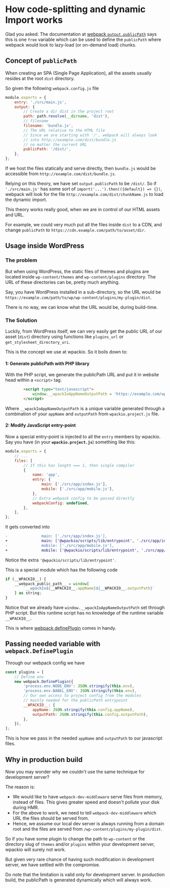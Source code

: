 # How code-splitting and dynamic Import works

Glad you asked. The documentation at [webpack `output.publicPath`](https://webpack.js.org/configuration/output/#output-publicpath)
says this is one `free` variable which can be used to define the `publicPath`
where webpack would look to lazy-load (or on-demand load) chunks.

## Concept of `publicPath`

When creating an SPA (Single Page Application), all the assets usually
resides at the root `dist` directory.

So given the following `webpack.config.js` file

```js
module.exports = {
	entry: './src/main.js',
	output: {
		// Create a dir dist in the project root
		path: path.resolve(__dirname, 'dist'),
		// filename
		filename: 'bundle.js',
		// The URL relative to the HTML file
		// Since we are starting with '/', webpack will always look
		// into http://example.com/dist/bundle.js
		// no matter the current URL
		publicPath: '/dist/',
	},
};
```

If we host the files statically and serve directly, then `bundle.js` would be
accessible from `http://example.com/dist/bundle.js`.

Relying on this theory, we have set `output.publicPath` to be `/dist/`. So if
`'./src/main.js'` has some sort of `import('...').then(({default}) => {})`,
webpack will look for the file `http://example.com/dist/chunkName.js` to load
the dynamic import.

This theory works really good, when we are in control of our HTML assets and URL.

For example, we could very much put all the files inside `dist` to a CDN, and
change `publicPath` to `https://cdn.example.com/path/to/asset/dir`.

## Usage inside WordPress

### The problem

But when using WordPress, the static files of themes and plugins are located
inside `wp-content/themes` and `wp-content/plugins` directory. The URL of these
directories can be, pretty much anything.

Say, you have WordPress installed in a sub-directory, so the URL would be
`https://example.com/path/to/wp/wp-content/plugins/my-plugin/dist`.

There is no way, we can know what the URL would be, during build-time.

### The Solution

Luckily, from WordPress itself, we can very easily get the public URL of our
asset (`dist`) directory using functions like `plugins_url` or `get_stylesheet_directory_uri`.

This is the concept we use at wpackio. So it boils down to:

#### 1: Generate publicPath with PHP library

With the PHP script, we generate the publicPath URL and put it in website
head within a `<script>` tag.

```html
		<script type="text/javascript">
			window.__wpackIoAppNameOutputPath = 'https://example.com/wp-content/plugins/my-plug/dist';
		</script>
```

Where `__wpackIoAppNameOutputPath` is a unique variable generated through a
combination of your `appName` and `outputPath` from `wpackio.project.js` file.

#### 2: Modify JavaScript entry-point

Now a special entry-point is injected to all the `entry` members by wpackio.
Say you have (in your **`wpackio.project.js`**) something like this:

```js
module.exports = {
	// ...
	files: [
		// If this has length === 1, then single compiler
		{
			name: 'app',
			entry: {
				main: ['./src/app/index.js'],
				mobile: ['./src/app/mobile.js'],
			},
			// Extra webpack config to be passed directly
			webpackConfig: undefined,
		},
	],
};
```

It gets converted into

```diff
-				main: ['./src/app/index.js'],
+				main: ['@wpackio/scripts/lib/entrypoint', './src/app/index.js'],
-				mobile: ['./src/app/mobile.js'],
+				mobile: ['@wpackio/scripts/lib/entrypoint', './src/app/mobile.js'],
```

Notice the extra `'@wpackio/scripts/lib/entrypoint'`.

This is a special module which has the following code

```js
if (__WPACKIO__) {
	__webpack_public_path__ = window[
		`__wpackIo${__WPACKIO__.appName}${__WPACKIO__.outputPath}`
	] as string;
}
```

Notice that we already have `window.__wpackIoAppNameOutputPath` set through PHP
script. But this runtime script has no knowledge of the runtime variable `__WPACKIO__`.

This is where [webpack definePlugin](https://webpack.js.org/plugins/define-plugin/)
comes in handy.

## Passing needed variable with `webpack.DefinePlugin`

Through our webpack config we have

```js
const plugins = [
	// Define env
	new webpack.DefinePlugin({
		'process.env.NODE_ENV': JSON.stringify(this.env),
		'process.env.BABEL_ENV': JSON.stringify(this.env),
		// Our own access to project config from the modules
		// mainly needed for the publicPath entrypoint
		__WPACKIO__: {
			appName: JSON.stringify(this.config.appName),
			outputPath: JSON.stringify(this.config.outputPath),
		},
	}),
];
```

This is how we pass in the needed `appName` and `outputPath` to our javascript
files.

## Why in production build

Now you may wonder why we couldn't use the same technique for development server?

The reason is:

-   We would like to have `webpack-dev-middleware` serve files from memory, instead of
    files. This gives greater speed and doesn't pollute your disk during HMR.
-   For the above to work, we need to tell `webpack-dev-middleware` which URL the files
    should be served from.
-   Hence, we assume our local dev server is always running from a domain root and
    the files are served from `/wp-content/plugins/my-plugin/dist`.

So if you have some plugin to change the path to `wp-content` or the directory
slug of `themes` and/or `plugins` within your development server, wpackio will
surely not work.

But given very rare chance of having such modification in development server, we
have settled with the compromise.

Do note that the limitation is valid only for development server. In production
build, the publicPath is generated dynamically which will always work.
